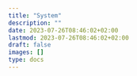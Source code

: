 ```yaml
---
title: "System"
description: ""
date: 2023-07-26T08:46:02+02:00
lastmod: 2023-07-26T08:46:02+02:00
draft: false
images: []
type: docs
---
```

